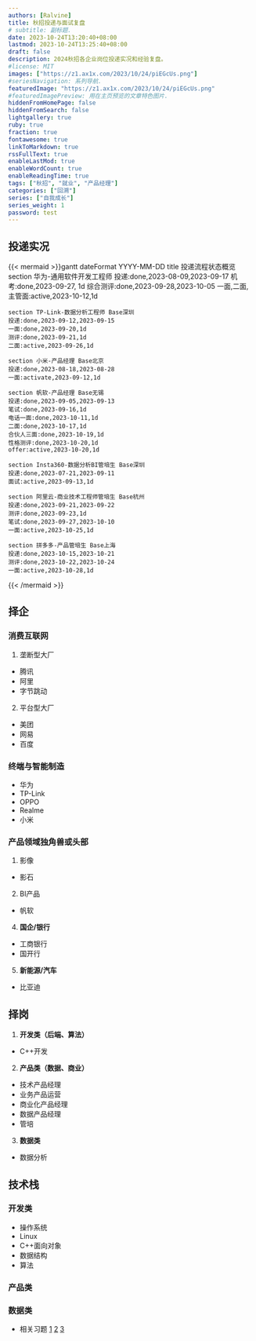 ```yaml
---
authors: [Ralvine]
title: 秋招投递与面试复盘
# subtitle: 副标题.
date: 2023-10-24T13:20:40+08:00
lastmod: 2023-10-24T13:25:40+08:00
draft: false
description: 2024秋招各企业岗位投递实况和经验复盘。
#license: MIT
images: ["https://z1.ax1x.com/2023/10/24/piEGcUs.png"]
#seriesNavigation: 系列导航.
featuredImage: "https://z1.ax1x.com/2023/10/24/piEGcUs.png"
#featuredImagePreview: 用在主页预览的文章特色图片.
hiddenFromHomePage: false
hiddenFromSearch: false
lightgallery: true
ruby: true
fraction: true
fontawesome: true
linkToMarkdown: true
rssFullText: true
enableLastMod: true
enableWordCount: true
enableReadingTime: true
tags: ["秋招", "就业", "产品经理"]
categories: ["回溯"]
series: ["自我成长"]
series_weight: 1
password: test
---
```


<!--more-->

## 投递实况

{{< mermaid >}}gantt
    dateFormat  YYYY-MM-DD
    title 投递流程状态概览
    section 华为-通用软件开发工程师
    投递:done,2023-08-09,2023-09-17
    机考:done,2023-09-27, 1d
    综合测评:done,2023-09-28,2023-10-05
    一面,二面,主管面:active,2023-10-12,1d

    section TP-Link-数据分析工程师 Base深圳
    投递:done,2023-09-12,2023-09-15
    一面:done,2023-09-20,1d
    测评:done,2023-09-21,1d
    二面:active,2023-09-26,1d

    section 小米-产品经理 Base北京
    投递:done,2023-08-18,2023-08-28
    一面:activate,2023-09-12,1d

    section 帆软-产品经理 Base无锡
    投递:done,2023-09-05,2023-09-13
    笔试:done,2023-09-16,1d
    电话一面:done,2023-10-11,1d
    二面:done,2023-10-17,1d
    合伙人三面:done,2023-10-19,1d
    性格测评:done,2023-10-20,1d
    offer:active,2023-10-20,1d

    section Insta360-数据分析BI管培生 Base深圳
    投递:done,2023-07-21,2023-09-11
    面试:active,2023-09-13,1d

    section 阿里云-商业技术工程师管培生 Base杭州
    投递:done,2023-09-21,2023-09-22
    测评:done,2023-09-23,1d
    笔试:done,2023-09-27,2023-10-10
    一面:active,2023-10-25,1d

    section 拼多多-产品管培生 Base上海
    投递:done,2023-10-15,2023-10-21
    测评:done,2023-10-22,2023-10-24
    一面:active,2023-10-28,1d
{{< /mermaid >}}

## 择企

### 消费互联网

1. 垄断型大厂
- 腾讯
- 阿里
- 字节跳动

2. 平台型大厂
- 美团
- 网易
- 百度

### 终端与智能制造

- 华为
- TP-Link
- OPPO
- Realme
- 小米

### 产品领域独角兽或头部

1. 影像
- 影石

2. BI产品
- 帆软

4. **国企/银行**

- 工商银行
- 国开行

5. **新能源/汽车**

- 比亚迪

## 择岗

1. **开发类（后端、算法）**
- C++开发

2. **产品类（数据、商业）**
- 技术产品经理
- 业务产品运营
- 商业化产品经理
- 数据产品经理
- 管培

3. **数据类**
- 数据分析

## 技术栈

### 开发类

- 操作系统
- Linux
- C++面向对象
- 数据结构
- 算法

### 产品类


### 数据类

- 相关习题 [1](https://www.nowcoder.com/exam/test/72028415/submission?pid=6617799) [2](https://www.nowcoder.com/exam/test/72028410/submission?pid=6706629) [3](https://www.nowcoder.com/exam/test/72028443/submission?examPageSource=Company&pid=31369524&testCallback=https%3A%2F%2Fwww.nowcoder.com%2Fexam%2Fcompany%3FcurrentTab%3Drecommand%26jobId%3D104%26keyword%3D产品经理%26selectStatus%3D0&testclass=产品%2F运营)

